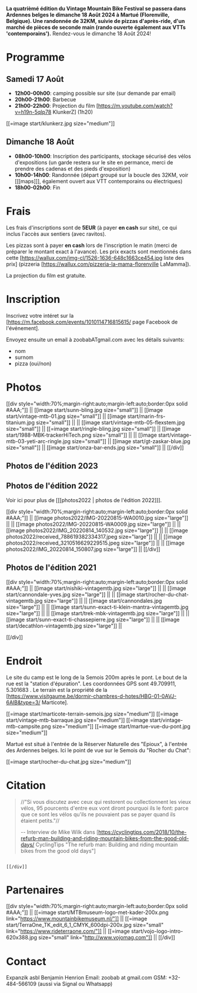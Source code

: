 **La quatrièmé édition du Vintage Mountain Bike Festival se passera dans Ardennes belges le dimanche 18 Août 2024 à Martué (Florenville, Belgique). Une randonnée de 32KM, suivie de pizzas d'après-ride, d'un marché de pièces de seconde main (rando ouverte également aux VTTs 'contemporains').**
Rendez-vous le dimanche 18 Août 2024!

# Programme

## Samedi 17 Août

* **12h00-00h00**: camping possible sur site (sur demande par email)
* **20h00-21h00**: Barbecue
* **21h00-22h00**: Projection du film [https://m.youtube.com/watch?v=h19n-5qIp78 KlunkerZ] (1h20)

[[=image start/klunkerz.jpg size="medium"]]

## Dimanche 18 Août

* **08h00-10h00**: Inscription des participants, stockage sécurisé des vélos d'expositions (un garde restera sur le site en permance, merci de prendre des cadenas et des pieds d'exposition)
* **10h00-14h00**: Randonnée (départ groupé sur la boucle des 32KM, voir [[[maps]]], également ouvert aux VTT contemporains ou électriques)
* **18h00-02h00**: Fin

# Frais

Les frais d'inscriptions sont de **5EUR** (à payer **en cash** sur site), ce qui inclus l'accès aux sentiers (avec ravitos).

Les pizzas sont à payer **en cash** lors de l'inscription le matin (merci de préparer le montant exact à l'avance). Les prix exacts sont mentionnés dans cette [https://wallux.com/img-cl/1526-1636-648c1663ce454.jpg liste des prix] (pizzeria [https://wallux.com/pizzeria-la-mama-florenville LaMamma]).

La projection du film est gratuite.

# Inscription

Inscrivez votre intéret sur la [https://m.facebook.com/events/1010114716815615/ page Facebook de l'événement].

Envoyez ensuite un email à zoobabATgmail.com avec les détails suivants:

* nom
* surnom
* pizza (oui/non)

# Photos

[[div style="width:70%;margin-right:auto;margin-left:auto;border:0px solid #AAA;"]]
|| [[image start/sunn-bling.jpg size="small"]] || [[image start/vintage-mtb-01.jpg size="small"]] || [[image start/marin-frs-titanium.jpg size="small"]] ||
|| [[image start/vintage-mtb-05-flexstem.jpg size="small"]] || [[=image start/ringle-bling.jpg size="small"]]  || [[image start/1988-MBK-trackerHiTech.png size="small"]] ||
|| [[image start/vintage-mtb-03-yeti-arc-ringle.jpg size="small"]] || [[image start/gt-zaskar-blue.jpg size="small"]] || [[image start/onza-bar-ends.jpg size="small"]] ||
[[/div]]

## Photos de l'édition 2023

## Photos de l'édition 2022 

Voir ici pour plus de [[[photos2022 | photos de l'édition 2022]]].

[[div style="width:70%;margin-right:auto;margin-left:auto;border:0px solid #AAA;"]]
|| [[image photos2022/IMG-20220815-WA0010.jpg size="large"]] ||
|| [[image photos2022/IMG-20220815-WA0009.jpg size="large"]] ||
|| [[image photos2022/IMG_20220814_140532.jpg size="large"]] ||
|| [[image photos2022/received_788619382334317.jpeg size="large"]] ||
|| [[image photos2022/received_3210516629229515.jpeg size="large"]] ||
|| [[image photos2022/IMG_20220814_150807.jpg size="large"]] ||
[[/div]]

## Photos de l'édition 2021 
[[div style="width:70%;margin-right:auto;margin-left:auto;border:0px solid #AAA;"]]
|| [[image start/nishiki-vintagemtb.jpg size="large"]] ||
|| [[image start/cannondale-yves.jpg size="large"]] ||
|| [[image start/rocher-du-chat-vintagemtb.jpg size="large"]] ||
|| [[image start/cannondales.jpg size="large"]] ||
|| [[image start/sunn-exact-ti-klein-mantra-vintagemtb.jpg size="large"]] ||
|| [[image start/trek-mbk-vintagemtb.jpg size="large"]] ||
|| [[image start/sunn-exact-ti-chassepierre.jpg size="large"]] ||
|| [[image start/decathlon-vintagemtb.jpg size="large"]] ||

[[/div]]

# Endroit

Le site du camp est le long de la Semois 200m après le pont. Le bout de la rue est la "station d'épuration". Les coordonnées GPS sont 49.709911, 5.301683 . Le terrain est la propriété de la [https://www.visitgaume.be/dormir-chambres-d-hotes/HBG-01-0AVJ-6AIB&type=3/ Marticote].

[[=image start/marticote-terrain-semois.jpg size="medium"]]
[[=image start/vintage-mtb-barraque.jpg size="medium"]]
[[=image start/vintage-mtb-campsite.png size="medium"]]
[[=image start/martue-vue-du-pont.jpg size="medium"]]

Martué est situé à l'entrée de la Réserver Naturelle des "Epioux", à l'entrée des Ardennes belges. Ici le point de vue sur le Semois du "Rocher du Chat":

[[=image start/rocher-du-chat.jpg size="medium"]]

# Citation

> //"Si vous discutez avec ceux qui restorent ou collectionnent les vieux vélos, 95 pourcents d'entre eux vont diront pourquoi ils le font: parce que ce sont les vélos qu'ils ne pouvaient pas se payer quand ils étaient petits."//
>  
> -- Interview de Mike Wilk dans [https://cyclingtips.com/2018/10/the-refurb-man-building-and-riding-mountain-bikes-from-the-good-old-days/ CyclingTips "The refurb man: Building and riding mountain bikes from the good old days"]

~~~~~~

[[/div]]

~~~~~~

# Partenaires

[[div style="width:70%;margin-right:auto;margin-left:auto;border:0px solid #AAA;"]]
|| [[=image start/MTBmuseum-logo-met-kader-200x.png link="https://www.mountainbikemuseum.nl/"]] || [[=image start/TerraOne_TK_edit_6_1_CMYK_600dpi-200x.jpg size="small" link="https://www.rideterraone.com/"]] || [[=image start/vojo-logo-intro-620x388.jpg size="small" link="http://www.vojomag.com"]] ||
[[/div]]

# Contact

Expanzik asbl
Benjamin Henrion
Email: zoobab at gmail.com
GSM: +32-484-566109 (aussi via Signal ou Whatsapp)
